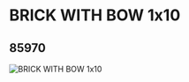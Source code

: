 # BRICK WITH BOW 1x10
## 85970
![BRICK WITH BOW 1x10](https://lc-www-live-s.legocdn.com/media/bricks/5/2/4547368.jpg)